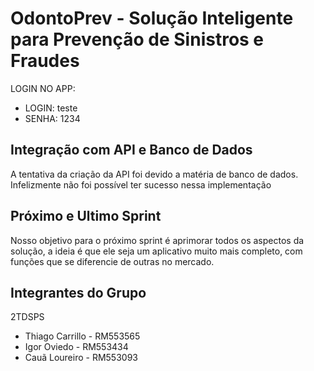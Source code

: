 # OdontoPrev - Solução Inteligente para Prevenção de Sinistros e Fraudes

LOGIN NO APP:
* LOGIN: teste
* SENHA: 1234

## Integração com API e Banco de Dados

A tentativa da criação da API foi devido a matéria de banco de dados. Infelizmente não foi possível ter sucesso nessa implementação

## Próximo e Ultimo Sprint

Nosso objetivo para o próximo sprint é aprimorar todos os aspectos da solução, a ideia é que ele seja um aplicativo muito mais completo, com funções que se diferencie de outras no mercado.

## Integrantes do Grupo
2TDSPS
* Thiago Carrillo - RM553565
* Igor Oviedo - RM553434
* Cauã Loureiro - RM553093
